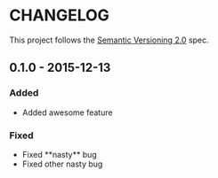 # CHANGELOG

This project follows the [Semantic Versioning 2.0](http://semver.org/spec/v2.0.0.html) spec.

## 0.1.0 - 2015-12-13

### Added

- Added awesome feature

### Fixed

- Fixed \*\*nasty\*\* bug
- Fixed other nasty bug